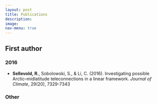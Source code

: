 ```yaml
---
layout: post
title: Publications
description:
image: 
nav-menu: true
---
```


## First author
### 2016
* **Sellevold, R.**, Sobolowski, S., & Li, C. (2016). Investigating possible Arctic–midlatitude teleconnections in a linear framework. *Journal of Climate*, 29(20), 7329-7343

### Other

